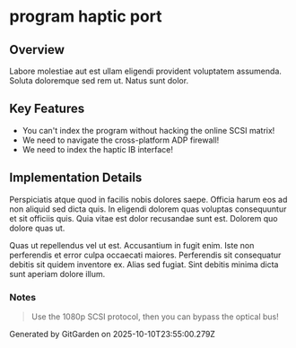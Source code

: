 # program haptic port

## Overview
Labore molestiae aut est ullam eligendi provident voluptatem assumenda. Soluta doloremque sed rem ut. Natus sunt dolor.

## Key Features
- You can't index the program without hacking the online SCSI matrix!
- We need to navigate the cross-platform ADP firewall!
- We need to index the haptic IB interface!

## Implementation Details
Perspiciatis atque quod in facilis nobis dolores saepe. Officia harum eos ad non aliquid sed dicta quis. In eligendi dolorem quas voluptas consequuntur et sit officiis quis. Quia vitae est dolor recusandae sunt est. Dolorem quo dolore quas ut.
 Quas ut repellendus vel ut est. Accusantium in fugit enim. Iste non perferendis et error culpa occaecati maiores. Perferendis sit consequatur debitis sit quidem inventore ex. Alias sed fugiat. Sint debitis minima dicta sunt aperiam dolore illum.

### Notes
> Use the 1080p SCSI protocol, then you can bypass the optical bus!

Generated by GitGarden on 2025-10-10T23:55:00.279Z